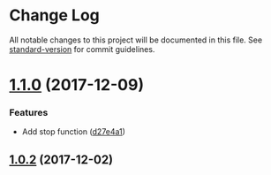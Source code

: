 # Change Log

All notable changes to this project will be documented in this file. See [standard-version](https://github.com/conventional-changelog/standard-version) for commit guidelines.

<a name="1.1.0"></a>
# [1.1.0](https://github.com/matsp/koa-autowire/compare/v1.0.2...v1.1.0) (2017-12-09)


### Features

* Add stop function ([d27e4a1](https://github.com/matsp/koa-autowire/commit/d27e4a1))



<a name="1.0.2"></a>
## [1.0.2](https://github.com/matsp/koa-autowire/compare/v1.0.1...v1.0.2) (2017-12-02)
